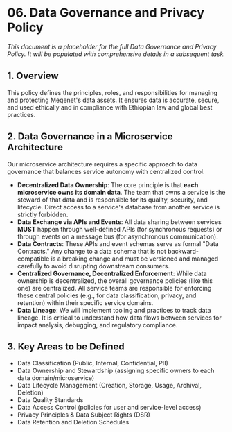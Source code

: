 # 06. Data Governance and Privacy Policy

_This document is a placeholder for the full Data Governance and Privacy Policy. It will be
populated with comprehensive details in a subsequent task._

## 1. Overview

This policy defines the principles, roles, and responsibilities for managing and protecting
Meqenet's data assets. It ensures data is accurate, secure, and used ethically and in compliance
with Ethiopian law and global best practices.

## 2. Data Governance in a Microservice Architecture

Our microservice architecture requires a specific approach to data governance that balances service
autonomy with centralized control.

- **Decentralized Data Ownership**: The core principle is that **each microservice owns its domain
  data**. The team that owns a service is the steward of that data and is responsible for its
  quality, security, and lifecycle. Direct access to a service's database from another service is
  strictly forbidden.
- **Data Exchange via APIs and Events**: All data sharing between services **MUST** happen through
  well-defined APIs (for synchronous requests) or through events on a message bus (for asynchronous
  communication).
- **Data Contracts**: These APIs and event schemas serve as formal "Data Contracts." Any change to a
  data schema that is not backward-compatible is a breaking change and must be versioned and managed
  carefully to avoid disrupting downstream consumers.
- **Centralized Governance, Decentralized Enforcement**: While data ownership is decentralized, the
  overall governance policies (like this one) are centralized. All service teams are responsible for
  enforcing these central policies (e.g., for data classification, privacy, and retention) within
  their specific service domains.
- **Data Lineage**: We will implement tooling and practices to track data lineage. It is critical to
  understand how data flows between services for impact analysis, debugging, and regulatory
  compliance.

## 3. Key Areas to be Defined

- Data Classification (Public, Internal, Confidential, PII)
- Data Ownership and Stewardship (assigning specific owners to each data domain/microservice)
- Data Lifecycle Management (Creation, Storage, Usage, Archival, Deletion)
- Data Quality Standards
- Data Access Control (policies for user and service-level access)
- Privacy Principles & Data Subject Rights (DSR)
- Data Retention and Deletion Schedules
